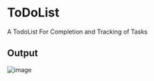 # ToDoList
A TodoList For Completion and Tracking of Tasks
## Output
![image](https://github.com/imvignesh003/ToDoList/assets/111968851/8abe5c23-e228-4bb6-8f09-bc65ef2bfd93)
